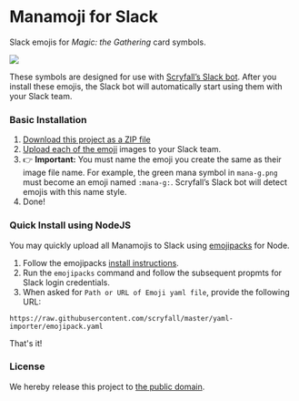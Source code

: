 # Manamoji for Slack

Slack emojis for _Magic: the Gathering_ card symbols.

![](https://cloud.githubusercontent.com/assets/769083/24091884/48c75d26-0d21-11e7-83ea-06f6c6e6f4d4.png)

These symbols are designed for use with [Scryfall’s Slack bot](https://scryfall.com/bots). After you install these emojis, the Slack bot will automatically start using them with your Slack team.

### Basic Installation

1. [Download this project as a ZIP file](https://github.com/scryfall/manamoji-slack/archive/master.zip)
2. [Upload each of the emoji](https://get.slack.help/hc/en-us/articles/206870177-Create-custom-emoji) images to your Slack team. 
3. 👉 **Important:** You must name the emoji you create the same as their image file name. For example, the green mana symbol in `mana-g.png` must become an emoji named `:mana-g:`. Scryfall’s Slack bot will detect emojis with this name style.
4. Done!


### Quick Install using NodeJS

You may quickly upload all Manamojis to Slack using [emojipacks](https://github.com/lambtron/emojipacks) for Node. 

1. Follow the emojipacks [install instructions](https://github.com/lambtron/emojipacks#install).
2. Run the `emojipacks` command and follow the subsequent propmts for Slack login credentials.
3. When asked for `Path or URL of Emoji yaml file`, provide the following URL:

```
https://raw.githubusercontent.com/scryfall/master/yaml-importer/emojipack.yaml
```

That's it!

### License

We hereby release this project to [the public domain](LICENSE.md).
